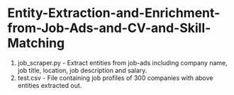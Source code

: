 # Entity-Extraction-and-Enrichment-from-Job-Ads-and-CV-and-Skill-Matching
1) job_scraper.py - Extract entities from job-ads including company name, job title, location, job description and salary.
2) test.csv - File containing job profiles of 300 companies with above entities extracted out.
